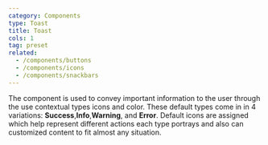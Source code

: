 ```yaml
---
category: Components
type: Toast
title: Toast
cols: 1
tag: preset
related:
  - /components/buttons
  - /components/icons
  - /components/snackbars
---
```


The component is used to convey important information to the user through the use contextual types icons and color.
These default types come in in 4 variations: **Success**,**Info**,**Warning**, and **Error**. Default icons are assigned
which help represent different actions each type portrays and also can customized content to fit almost any situation.
